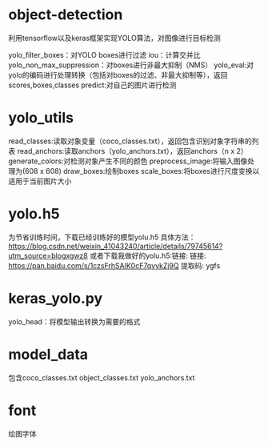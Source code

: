 # object-detection
利用tensorflow以及keras框架实现YOLO算法，对图像进行目标检测

yolo_filter_boxes：对YOLO boxes进行过滤
iou：计算交并比
yolo_non_max_suppression：对boxes进行非最大抑制（NMS）
yolo_eval:对yolo的编码进行处理转换（包括对boxes的过滤、非最大抑制等），返回scores,boxes,classes
predict:对自己的图片进行检测
# yolo_utils
read_classes:读取对象变量（coco_classes.txt），返回包含识别对象字符串的列表
read_anchors:读取anchors（yolo_anchors.txt），返回anchors（n x 2）
generate_colors:对检测对象产生不同的颜色
preprocess_image:将输入图像处理为(608 x 608)
draw_boxes:绘制boxes
scale_boxes:将boxes进行尺度变换以适用于当前图片大小
# yolo.h5
为节省训练时间，下载已经训练好的模型yolu.h5
具体方法：https://blog.csdn.net/weixin_41043240/article/details/79745614?utm_source=blogxgwz8
或者下载我做好的yolu.h5:链接: 链接: https://pan.baidu.com/s/1czsFrhSAlK0cF7qvykZj9Q 提取码: ygfs 
# keras_yolo.py
yolo_head：将模型输出转换为需要的格式
# model_data
包含coco_classes.txt  object_classes.txt  yolo_anchors.txt
# font
绘图字体
